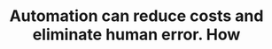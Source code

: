 ---
layout: answer
title: "Automation can reduce costs and eliminate human error. How"
blurb: "Anything that can be configured in the AWS Management Console can be configured programmatically by using AWS SDKs for languages like C++, JavaScript, Go"
quid: 253
---